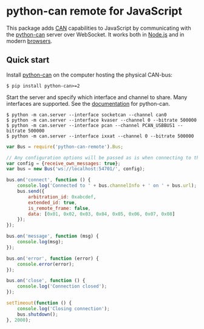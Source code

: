 python-can remote for JavaScript
================================

This package adds [CAN](https://en.wikipedia.org/wiki/CAN_bus) capabilities 
to JavaScript by communicating with the
[python-can](https://github.com/hardbyte/python-can) server over WebSocket.
It works both in [Node.js](https://nodejs.org/) and in modern
[browsers](http://caniuse.com/#feat=websockets).


Quick start
-----------

Install [python-can](https://pypi.python.org/pypi/python-can) on the computer 
hosting the physical CAN-bus:

```shell
$ pip install python-can>=2
```

Start the server and specify which interface and channel to share.
Many interfaces are supported. See the
[documentation](https://python-can.readthedocs.io/en/latest/interfaces.html)
for python-can.

```shell
$ python -m can.server --interface socketcan --channel can0
$ python -m can.server --interface kvaser --channel 0 --bitrate 500000
$ python -m can.server --interface pcan --channel PCAN_USBBUS1 --bitrate 500000
$ python -m can.server --interface ixxat --channel 0 --bitrate 500000
```

```javascript
var Bus = require('python-can-remote').Bus;

// Any configuration options will be passed as is when connecting to the bus
var config = {receive_own_messages: true};
var bus = new Bus('ws://localhost:54701/', config);

bus.on('connect', function () {
    console.log('Connected to ' + bus.channelInfo + ' on ' + bus.url);
    bus.send({
        arbitration_id: 0xabcdef,
        extended_id: true,
        is_remote_frame: false,
        data: [0x01, 0x02, 0x03, 0x04, 0x05, 0x06, 0x07, 0x08]
    });
});

bus.on('message', function (msg) {
    console.log(msg);
});

bus.on('error', function (error) {
    console.error(error);
});

bus.on('close', function () {
    console.log('Connection closed');
});

setTimeout(function () {
    console.log('Closing connection');
    bus.shutdown();
}, 2000);
```
